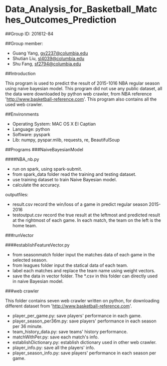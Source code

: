 # Data_Analysis_for_Basketball_Matches_Outcomes_Prediction

##Group ID: 201612-84

##Group member:
- Guang Yang, gy2237@columbia.edu
- Shutian Liu, sl4039@columbia.edu
- Shu Fang, sf2794@columbia.edu

##Introduction

This program is used to predict the result of 2015-1016 NBA regular season using naive bayesian model. This program did not use any public dataset, all the data were downloaded by python web crawler, from NBA reference 'http://www.basketball-reference.com'. This program also contains all the used web crawler.

##Environments
- Operating System: MAC OS X EI Captian
- Language: python 
- Software: pyspark
- Lib: numpy, pyspar.mlib, requests, re, BeautifulSoup

##Programs
###NaiveBayesianModel

####NBA_nb.py
- run on spark, using spark-submit.
- from spark_data folder read the training and testing dataset.
- use training dataset to train Naive Bayesian model.
- calculate the accuracy.

outputfiles:
- result.csv record the win/loss of a game in predict regular season 2015-2016
- testoutput.csv record the true result at the leftmost and predicted result at the rightmost of each game. In each match, the team on the left is the home team.


###runVector

####establishFeatureVector.py
- from seasonmatch folder input the matches data of each game in the selected season.
- from leagues folder input the statical data of each team.
- label each matches and replace the team name using weight vectors.
- save the data in vector folder. The *.csv in this folder can directly used in naive Bayesian model.

###web crawler 

This folder contains seven web crawler written on python, for downloading different dataset from 'http://www.basketball-reference.com'.

- player_per_game.py: save players' performance in each game.
- player_season_per36m.py: save players' performance in each season per 36 minute.
- team_history_data.py: save teams' history performance.
- matchWithPer.py: save each match's info.
- establishDictionary.py: establish dictionary used in other web crawler.
- player_info.py: save all the players' info.
- player_season_info.py: save players' performance in each season per game.
